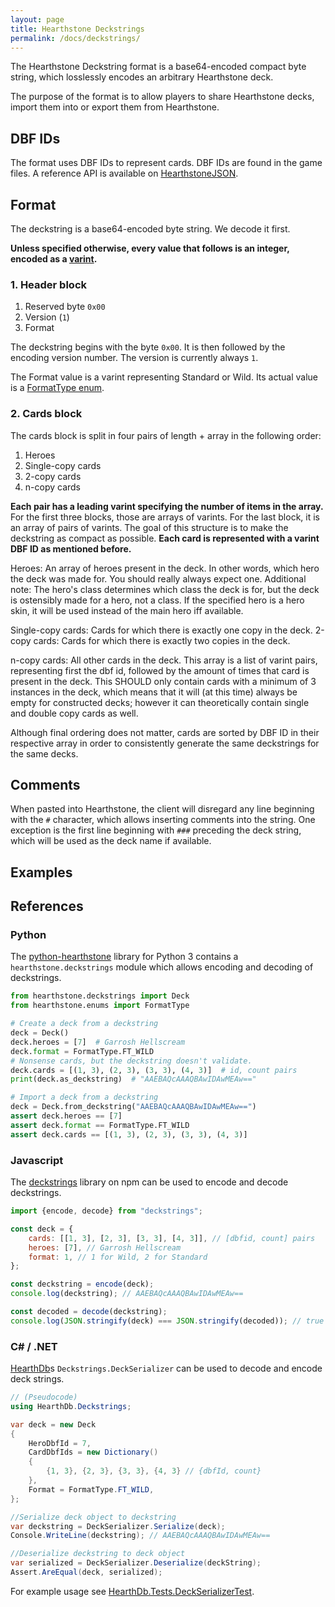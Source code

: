 ```yaml
---
layout: page
title: Hearthstone Deckstrings
permalink: /docs/deckstrings/
---
```


The Hearthstone Deckstring format is a base64-encoded compact byte string, which
losslessly encodes an arbitrary Hearthstone deck.

The purpose of the format is to allow players to share Hearthstone decks, import
them into or export them from Hearthstone.


## DBF IDs

The format uses DBF IDs to represent cards. DBF IDs are found in the game files.
A reference API is available on [HearthstoneJSON](https://hearthstonejson.com).


## Format

The deckstring is a base64-encoded byte string. We decode it first.

**Unless specified otherwise, every value that follows is an integer, encoded as
a [varint](https://en.wikipedia.org/wiki/Variable-length_quantity).**


### 1. Header block

1. Reserved byte `0x00`
2. Version (`1`)
3. Format

The deckstring begins with the byte `0x00`. It is then followed by the encoding
version number. The version is currently always `1`.

The Format value is a varint representing Standard or Wild. Its actual value is a
[FormatType enum](https://github.com/HearthSim/python-hearthstone/blob/master/hearthstone/enums.py).

### 2. Cards block

The cards block is split in four pairs of length + array in the following order:

1. Heroes
2. Single-copy cards
3. 2-copy cards
4. n-copy cards

**Each pair has a leading varint specifying the number of items in the array.**
For the first three blocks, those are arrays of varints. For the last block, it
is an array of pairs of varints. The goal of this structure is to make the
deckstring as compact as possible.
**Each card is represented with a varint DBF ID as mentioned before.**

Heroes: An array of heroes present in the deck. In other words, which hero the
deck was made for. You should really always expect one.
Additional note: The hero's class determines which class the deck is for, but the
deck is ostensibly made for a hero, not a class. If the specified hero is a hero
skin, it will be used instead of the main hero iff available.

Single-copy cards: Cards for which there is exactly one copy in the deck.
2-copy cards: Cards for which there is exactly two copies in the deck.

n-copy cards: All other cards in the deck. This array is a list of varint pairs,
representing first the dbf id, followed by the amount of times that card is
present in the deck. This SHOULD only contain cards with a minimum of 3 instances
in the deck, which means that it will (at this time) always be empty for
constructed decks; however it can theoretically contain single and double copy
cards as well.

Although final ordering does not matter, cards are sorted by DBF ID in their
respective array in order to consistently generate the same deckstrings for the
same decks.

## Comments

When pasted into Hearthstone, the client will disregard any line beginning with
the `#` character, which allows inserting comments into the string.
One exception is the first line beginning with `###` preceding the deck string,
which will be used as the deck name if available.


## Examples


## References

### Python

The [python-hearthstone](https://github.com/hearthsim/python-hearthstone) library
for Python 3 contains a `hearthstone.deckstrings` module which allows encoding
and decoding of deckstrings.

```py
from hearthstone.deckstrings import Deck
from hearthstone.enums import FormatType

# Create a deck from a deckstring
deck = Deck()
deck.heroes = [7]  # Garrosh Hellscream
deck.format = FormatType.FT_WILD
# Nonsense cards, but the deckstring doesn't validate.
deck.cards = [(1, 3), (2, 3), (3, 3), (4, 3)]  # id, count pairs
print(deck.as_deckstring)  # "AAEBAQcAAAQBAwIDAwMEAw=="

# Import a deck from a deckstring
deck = Deck.from_deckstring("AAEBAQcAAAQBAwIDAwMEAw==")
assert deck.heroes == [7]
assert deck.format == FormatType.FT_WILD
assert deck.cards == [(1, 3), (2, 3), (3, 3), (4, 3)]
```

### Javascript

The [deckstrings](https://github.com/hearthsim/npm-deckstrings) library on npm
can be used to encode and decode deckstrings.

```javascript
import {encode, decode} from "deckstrings";

const deck = {
	cards: [[1, 3], [2, 3], [3, 3], [4, 3]], // [dbfid, count] pairs
	heroes: [7], // Garrosh Hellscream
	format: 1, // 1 for Wild, 2 for Standard
};

const deckstring = encode(deck);
console.log(deckstring); // AAEBAQcAAAQBAwIDAwMEAw==

const decoded = decode(deckstring);
console.log(JSON.stringify(deck) === JSON.stringify(decoded)); // true
```

### C# / .NET

[HearthDb](https://github.com/HearthSim/HearthDb)s `Deckstrings.DeckSerializer`
can be used to decode and encode deck strings.

```csharp
// (Pseudocode)
using HearthDb.Deckstrings;

var deck = new Deck
{
	HeroDbfId = 7,
	CardDbfIds = new Dictionary()
	{
		{1, 3}, {2, 3}, {3, 3}, {4, 3} // {dbfId, count}
	},
	Format = FormatType.FT_WILD,
};

//Serialize deck object to deckstring
var deckstring = DeckSerializer.Serialize(deck);
Console.WriteLine(deckstring); // AAEBAQcAAAQBAwIDAwMEAw==

//Deserialize deckstring to deck object
var serialized = DeckSerializer.Deserialize(deckString);
Assert.AreEqual(deck, serialized);
```

For example usage see [HearthDb.Tests.DeckSerializerTest](https://github.com/HearthSim/HearthDb/blob/master/HearthDb.Tests/DeckSerializerTest.cs).
